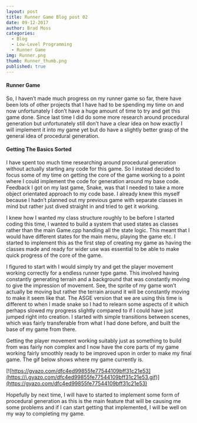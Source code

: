 ```yaml
---
layout: post
title: Runner Game Blog post 02
date: 09-12-2017
author: Brad Moss
categories:
  - Blog
  - Low-Level Programming
  - Runner Game
img: Runner.png
thumb: Runner_thumb.png
published: true
---
```


#### Runner Game

So, I haven’t made much progress on my runner game so far, there have been lots of other projects that I have had to be spending my time on and now unfortunately I don’t have a huge amount of time to try and get this game done. Since last time I did do some more research around procedural generation but unfortunately still don’t have a clear idea on how exactly I will implement it into my game yet but do have a slightly better grasp of the general idea of procedural generation.

<!--more-->

#### Getting The Basics Sorted

I have spent too much time researching around procedural generation without actually starting any code for this game. So I instead decided to focus some of my time on getting the core of the game working to a point where I could implement the code for generation around my base code. Feedback I got on my last game, Snake, was that I needed to take a more object orientated approach to my code base. I already knew this myself because I hadn’t planned out my previous game with separate classes in mind but rather just dived straight in and tried to get it working.

I knew how I wanted my class structure roughly to be before I started coding this time, I wanted to build a system that used states as classes rather than the main Game.cpp handling all the state logic. This meant that I would have different states for the main menu, playing the game etc. I started to implement this as the first step of creating my game as having the classes made and ready for wider use was essential to be able to make quick progress of the core of the game.

I figured to start with I would simply try and get the player movement working correctly for a endless runner type game. This involved having constantly generating terrain and a background that was constantly moving to give the impression of movement. See, the sprite of my game won’t actually be moving but rather the terrain around it will be constantly moving to make it seem like that. The ASGE version that we are using this time is different to when I made snake so I had to relearn some aspects of it which perhaps slowed my progress slightly compared to if I could have just jumped right into creation. I started with simple transitions between scenes, which was fairly transferable from what I had done before, and built the base of my game from there.

Getting the player movement working suitably just as something to build from was fairly non complex and I now have the core parts of my game working fairly smoothly ready to be improved upon in order to make my final game. The gif below shows where my game currently is.

[![https://gyazo.com/dfc4ed99855fe77544109bff31c21e53](https://i.gyazo.com/dfc4ed99855fe77544109bff31c21e53.gif)](https://gyazo.com/dfc4ed99855fe77544109bff31c21e53)

Hopefully by next time, I will have to started to implement some form of procedural generation as this is the main feature that will be causing me some problems and if I can start getting that implemented, I will be well on my way to completing my game.
